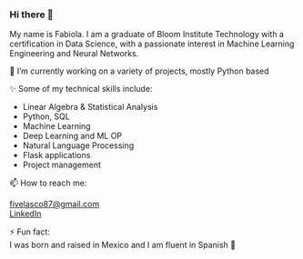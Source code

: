 ### Hi there 👋
My name is Fabiola. I am a graduate of Bloom Institute Technology with a certification in Data Science, with a passionate interest in Machine Learning Engineering and Neural Networks. 

🔭 I’m currently working on a variety of projects, mostly Python based

✨ Some of my technical skills include:
- Linear Algebra & Statistical Analysis
- Python, SQL
- Machine Learning
- Deep Learning and ML OP
- Natural Language Processing 
- Flask applications
- Project management 

📫 How to reach me: 

fivelasco87@gmail.com <br>
<a href="https://www.linkedin.com/in/fabiolavelascoa/">LinkedIn</a> <br>

⚡ Fun fact: <br>
I was born and raised in Mexico and I am fluent in Spanish 🤠



<!--
**fabiolavelasco/fabiolavelasco** is a ✨ _special_ ✨ repository because its `README.md` (this file) appears on your GitHub profile.

Here are some ideas to get you started:

- 🔭 I’m currently working on ...
- 🌱 I’m currently learning ...
- 👯 I’m looking to collaborate on ...
- 🤔 I’m looking for help with ...
- 💬 Ask me about ...
- 📫 How to reach me: ...
- 😄 Pronouns: ...
- ⚡ Fun fact: ...
-->
